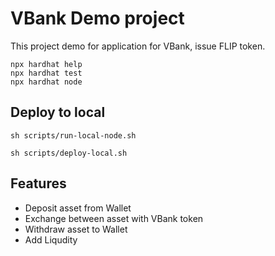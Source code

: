 # VBank Demo project

This project demo for application for VBank, issue FLIP token.

```shell
npx hardhat help
npx hardhat test
npx hardhat node
```

## Deploy to local

```shell
sh scripts/run-local-node.sh
```

```shell
sh scripts/deploy-local.sh
```

## Features

* Deposit asset from Wallet
* Exchange between asset with VBank token
* Withdraw asset to Wallet
* Add Liqudity
